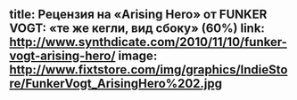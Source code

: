 title: Рецензия на «Arising Hero» от FUNKER VOGT: «те же кегли, вид сбоку» (60%)
link: http://www.synthdicate.com/2010/11/10/funker-vogt-arising-hero/
image: http://www.fixtstore.com/img/graphics/IndieStore/FunkerVogt_ArisingHero%202.jpg
---
